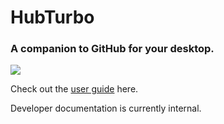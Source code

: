 # HubTurbo

### A companion to GitHub for your desktop.

![](https://cloud.githubusercontent.com/assets/3910365/5677278/ee3ecab6-981e-11e4-9124-b94ffb6fed71.png)

Check out the [user guide](https://github.com/HubTurbo/HubTurbo/wiki/Getting-Started) here.

Developer documentation is currently internal.
